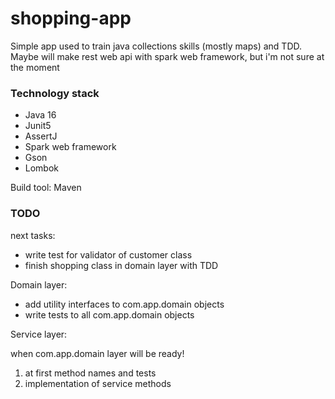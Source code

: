 # shopping-app

Simple app used to train java collections skills (mostly maps) and TDD.  
Maybe will make rest web api with spark web framework, but i'm not sure at the moment

### Technology stack
- Java 16
- Junit5
- AssertJ
- Spark web framework
- Gson  
- Lombok

Build tool: Maven

### TODO

next tasks:

* write test for validator of customer class
* finish shopping class in domain layer with TDD


Domain layer:

- add utility interfaces to com.app.domain objects
- write tests to all com.app.domain objects


Service layer:

when com.app.domain layer will be ready!
 
1. at first method names and tests
2. implementation of service methods